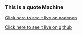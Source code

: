 ### This is a quote Machine
[Click here to see it live on codepen](https://codepen.io/sam-mie/pen/poGbRNQ)

[Click here to see it live on github](https://github.com/sammml/quote-machine.git)
